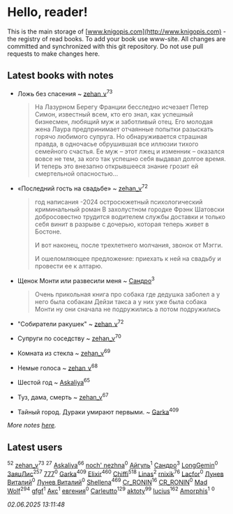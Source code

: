 # Hello, reader!
This is the main storage of [www.knigopis.com](http://www.knigopis.com) - the registry of read books.
To add your book use www-site. All changes are committed and synchronized with this git repository.
Do not use pull requests to make changes here.


## Latest books with notes
* Ложь без спасения ~ [zehan_v](users/174/174598622-vkontakte)<sup>73</sup>
    > На Лазурном Берегу Франции бесследно исчезает Петер Симон, известный всем, кто его знал, как успешный бизнесмен, любящий муж и заботливый отец. Его молодая жена Лаура предпринимает отчаянные попытки разыскать горячо любимого супруга. Но обнаруживается страшная правда, в одночасье обрушившая все иллюзии тихого семейного счастья. Ее муж – этот лжец и изменник – оказался вовсе не тем, за кого так успешно себя выдавал долгое время. И теперь это внезапно открывшееся знание грозит ей смертельной опасностью…

* «Последний гость на свадьбе» ~ [zehan_v](users/174/174598622-vkontakte)<sup>72</sup>
    > год написания -2024
    > остросюжетный психологический криминальный роман
    > В захолустном городке Фрэнк Шатовски добросовестно трудится водителем службы доставки и только себя винит в разрыве с дочерью, которая теперь живет в Бостоне.
    > 
    > И вот наконец, после трехлетнего молчания, звонок от Мэгги.
    > 
    > И ошеломляющее предложение: приехать к ней на свадьбу и провести ее к алтарю.

* Щенок Монти или развесили меня ~ [Сандро](users/108/108237148933511407715-google)<sup>3</sup>
    > Очень прикольная книга про собака где дедушка заболел а у него была собакам Дейзи такса а у них уже была собака Монти ну они сначала не подружились а потом подружились

* "Собиратели ракушек" ~ [zehan_v](users/174/174598622-vkontakte)<sup>72</sup>

* Супруги по соседству ~ [zehan_v](users/174/174598622-vkontakte)<sup>70</sup>

* Комната из стекла ~ [zehan_v](users/174/174598622-vkontakte)<sup>69</sup>

* Немые голоса ~ [zehan_v](users/174/174598622-vkontakte)<sup>68</sup>

* Шестой год ~ [Askaliya](users/326/326783541-vkontakte)<sup>65</sup>

* Туз, дама, смерть ~ [zehan_v](users/174/174598622-vkontakte)<sup>67</sup>

* Тайный город. Дураки умирают первыми. ~ [Garka](users/115/115753719718250012620-google)<sup>409</sup>


_More notes [here](latest_books_with_notes.md)._


## Latest users
[](users/107/107756383717359753203-google)<sup>52</sup> 
[zehan_v](users/174/174598622-vkontakte)<sup>73</sup> 
[](users/105/105803270930838059244-google)<sup>27</sup> 
[Askaliya](users/326/326783541-vkontakte)<sup>66</sup> 
[noch' nezhna](users/114/114697375851244071129-google)<sup>0</sup> 
[Айгуль](users/110/110628523588337726163-google)<sup>1</sup> 
[Сандро](users/108/108237148933511407715-google)<sup>3</sup> 
[LongGemin](users/115/115529136518387382118-google)<sup>0</sup> 
[ЗаяцЛис](users/112/112388384595246311466-google)<sup>257</sup> 
[777](users/110/110447263603270793076-google)<sup>0</sup> 
[Garka](users/115/115753719718250012620-google)<sup>409</sup> 
[Elixir](users/115/115826717712507836033-google)<sup>460</sup> 
[Chiffi](users/105/105831994080785626680-google)<sup>518</sup> 
[Linas](users/111/111754056754751183886-google)<sup>2</sup> 
[rnixik](users/116/116191270391964650818-google)<sup>76</sup> 
[Lacfor](users/100/100034469369076891567-google)<sup>0</sup> 
[Лунев Виталий](users/d51/d51d3296763ca6fa-liveid)<sup>0</sup> 
[Лунев Виталий](users/105/105094667890867197709-google)<sup>0</sup> 
[Shellena](users/134/13413591548892934957-mailru)<sup>469</sup> 
[Cr_RONIN](users/112/112090473416384685204-google)<sup>16</sup> 
[CR_RONIN](users/117/117421856236745123056-google)<sup>0</sup> 
[Mad Wolf](users/947/94738840-vkontakte)<sup>294</sup> 
[gfgf](users/116/116019493327313578692-google)<sup>1</sup> 
[Акс](users/105/105584644059159770670-google)<sup>1</sup> 
[евгения](users/108/108327816194861875647-google)<sup>0</sup> 
[Carleutto](users/118/118270319028469737508-google)<sup>129</sup> 
[aktoty](users/115/115891840326495240870-google)<sup>99</sup> 
[lucius](users/113/113248293394986559131-google)<sup>162</sup> 
[Amorphis](users/111/111813311426128919318-google)<sup>1</sup> 
[](users/537/5373417-vkontakte)<sup>0</sup> 


_02.06.2025 13:11:48_
